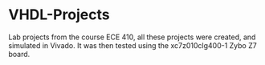 # VHDL-Projects

Lab projects from the course ECE 410, all these projects were created, and simulated in Vivado. It was then tested using the xc7z010clg400-1 Zybo Z7 board.
